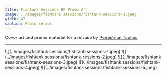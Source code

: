 ```yaml
---
title: Fishtank Sessions EP Promo Art
image: ../images/fishtank sessions/fishtank-sessions-1.jpeg
width: 47
caption: Photo series
---
```


Cover art and promo material for a release by [Pedestrian Tactics](https://pedestriantactics.com)

***

![](../images/fishtank sessions/fishtank-sessions-1.jpeg)
![](../images/fishtank sessions/fishtank-sessions-2.jpeg)
![](../images/fishtank sessions/fishtank-sessions-3.jpeg)
![](../images/fishtank sessions/fishtank-sessions-4.jpeg)
![](../images/fishtank sessions/fishtank-sessions-5.jpeg)

